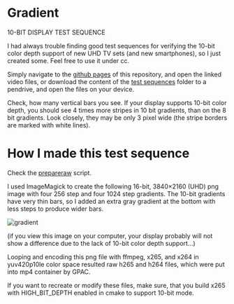 # Gradient
10-BIT DISPLAY TEST SEQUENCE

I had always trouble finding good test sequences for verifying the 10-bit color depth support of new UHD TV sets (and new smartphones), so I just created some. Feel free to use it under cc.

Simply navigate to the [github pages](http://jursonovicst.github.io/gradient/) of this repository, and open the linked video files, or download the content of the [test sequences](https://github.com/jursonovicst/gradient/tree/master/test_sequences) folder to a pendrive, and open the files on your device.

Check, how many vertical bars you see. If your display supports 10-bit color depth, you should see 4 times more stripes in 10 bit gradients, than on the 8 bit gradients. Look closely, they may be only 3 pixel wide (the stripe borders are marked with white lines).


# How I made this test sequence

Check the [prepareraw](https://github.com/jursonovicst/gradient/blob/master/prepareraw) script.

I used ImageMagick to create the following 16-bit, 3840×2160 (UHD) png image with four 256 step and four 1024 step gradients. The 10-bit gradients have very thin bars, so I added an extra gray gradient at the bottom with less steps to produce wider bars.

![gradient](https://raw.githubusercontent.com/jursonovicst/gradient/master/gradient.png)

(if you view this image on your computer, your display probably will not show a difference due to the lack of 10-bit color depth support...)

Looping and encoding this png file with ffmpeg, x265, and x264 in yuv420p10le color space resulted raw h265 and h264 files, which were put into mp4 container by GPAC.

If you want to recreate or modify these files, make sure, that you build x265 with HIGH_BIT_DEPTH enabled in cmake to support  10-bit mode.
